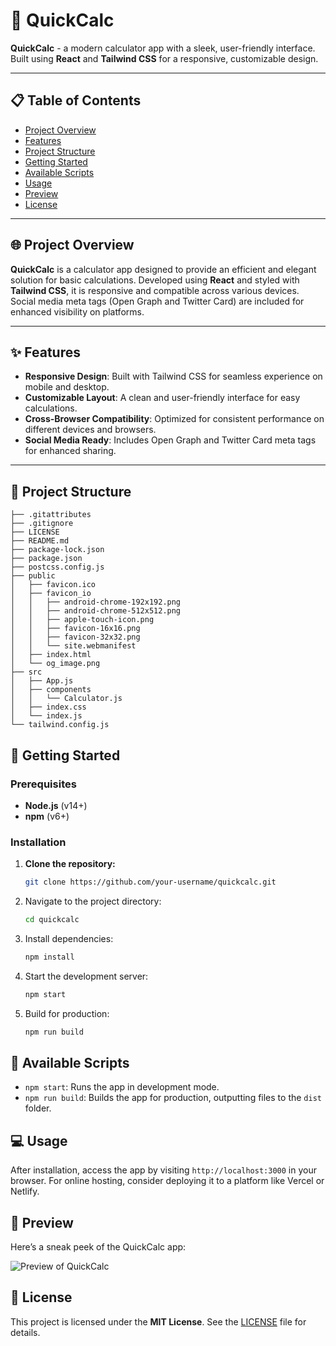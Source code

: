 # 🔢 QuickCalc

**QuickCalc** - a modern calculator app with a sleek, user-friendly interface. Built using **React** and **Tailwind CSS** for a responsive, customizable design.

---

## 📋 Table of Contents

- [Project Overview](#project-overview)
- [Features](#features)
- [Project Structure](#project-structure)
- [Getting Started](#getting-started)
- [Available Scripts](#available-scripts)
- [Usage](#usage)
- [Preview](#preview)
- [License](#license)

---

## 🌐 Project Overview

**QuickCalc** is a calculator app designed to provide an efficient and elegant solution for basic calculations. Developed using **React** and styled with **Tailwind CSS**, it is responsive and compatible across various devices. Social media meta tags (Open Graph and Twitter Card) are included for enhanced visibility on platforms.

---

## ✨ Features

- **Responsive Design**: Built with Tailwind CSS for seamless experience on mobile and desktop.
- **Customizable Layout**: A clean and user-friendly interface for easy calculations.
- **Cross-Browser Compatibility**: Optimized for consistent performance on different devices and browsers.
- **Social Media Ready**: Includes Open Graph and Twitter Card meta tags for enhanced sharing.

---

## 📂 Project Structure

```plaintext
├── .gitattributes
├── .gitignore
├── LICENSE
├── README.md
├── package-lock.json
├── package.json
├── postcss.config.js
├── public
│   ├── favicon.ico
│   ├── favicon_io
│   │   ├── android-chrome-192x192.png
│   │   ├── android-chrome-512x512.png
│   │   ├── apple-touch-icon.png
│   │   ├── favicon-16x16.png
│   │   ├── favicon-32x32.png
│   │   └── site.webmanifest
│   ├── index.html
│   └── og_image.png
├── src
│   ├── App.js
│   ├── components
│   │   └── Calculator.js
│   ├── index.css
│   └── index.js
└── tailwind.config.js
```
## 🚀 Getting Started

### Prerequisites

- **Node.js** (v14+)
- **npm** (v6+)

### Installation

1. **Clone the repository:**

   ```bash
   git clone https://github.com/your-username/quickcalc.git

2.	Navigate to the project directory:
    ```bash
    cd quickcalc

3.	Install dependencies:
    ```bash
    npm install

4.	Start the development server:
    ```bash
    npm start

5.	Build for production:
    ```bash
    npm run build

## 📜 Available Scripts

- `npm start`: Runs the app in development mode.
- `npm run build`: Builds the app for production, outputting files to the `dist` folder.

## 💻 Usage

After installation, access the app by visiting `http://localhost:3000` in your browser. For online hosting, consider deploying it to a platform like Vercel or Netlify.

## 👀 Preview

Here’s a sneak peek of the QuickCalc app:

![Preview of QuickCalc](./public/og_image.png)

## 📄 License

This project is licensed under the **MIT License**. See the [LICENSE](./LICENSE) file for details.
